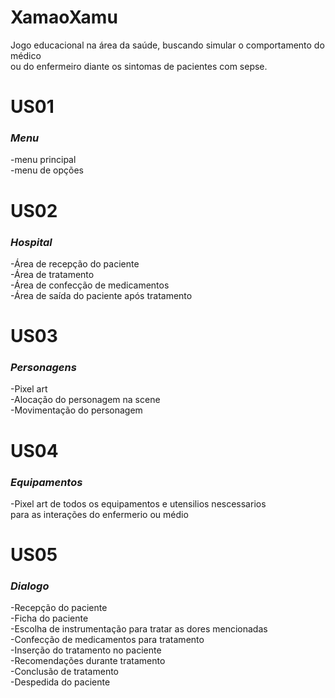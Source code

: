 # XamaoXamu<br/> 
Jogo educacional na área da saúde, buscando simular o comportamento do médico <br/> 
ou do enfermeiro diante os sintomas de pacientes com sepse.

# US01
### *Menu*<br/> 
-menu principal<br/> 
-menu de opções<br/> 

# US02
### *Hospital*<br/> 
-Área de recepção do paciente<br/> 
-Área de tratamento<br/> 
-Área de confecção de medicamentos<br/> 
-Área de saída do paciente após tratamento<br/> 

# US03
### *Personagens*<br/> 
-Pixel art<br/> 
-Alocação do personagem na scene<br/> 
-Movimentação do personagem<br/> 

# US04
### *Equipamentos*<br/> 
-Pixel art de todos os equipamentos e utensilios nescessarios<br/> 
para as interações do enfermerio ou médio<br/> 

# US05
### *Dialogo*<br/> 
-Recepção do paciente<br/> 
-Ficha do paciente<br/> 
-Escolha de instrumentação para tratar as dores mencionadas<br/> 
-Confecção de medicamentos para tratamento<br/> 
-Inserção do tratamento no paciente<br/> 
-Recomendações durante tratamento<br/> 
-Conclusão de tratamento<br/> 
-Despedida do paciente<br/> 
